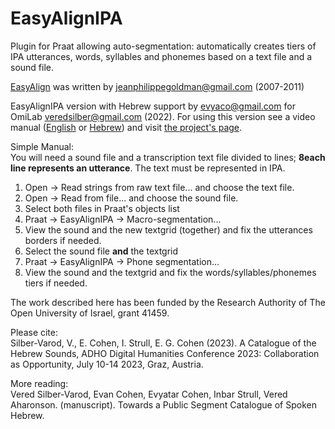 # EasyAlignIPA
Plugin for Praat allowing auto-segmentation: automatically creates tiers of IPA utterances, words, syllables and phonemes based on a text file and a sound file.

[EasyAlign](http://latlcui.unige.ch/phonetique/easyalign.php) was written by jeanphilippegoldman@gmail.com (2007-2011)

EasyAlignIPA version with Hebrew support by evyaco@gmail.com for OmiLab veredsilber@gmail.com (2022). For using this version see a video manual ([English](https://openu.zoom.us/rec/share/9Yg_xeE5SnXKK7jh9y0ivqcB_fJ2hSFTUm139Y4LAJZgkPfIxE3fZZzWg9PwWPrg.Fcwbn87UjyPBE5rh?startTime=1654683393000) or [Hebrew](https://openu.zoom.us/rec/play/nGu3CeXSg3XtV3ioldy-FfUQbDCL30n7-LQjA6neI2cYSyU0tnZmiZA6LZrXLq9kPuYop3A2LcxFZVzP.y-39NAiaqtuxcYZ3?startTime=1655014775000&_x_zm_rtaid=UB7KabwnQqWButWneFNRtQ.1655035123155.ba6434aef661507106a37360ccbee35a&_x_zm_rhtaid=940)) and visit [the project's page](https://www.openu.ac.il/en/omilab/pages/Phoneme-Aligner.aspx).


Simple Manual:\
You will need a sound file and a transcription text file divided to lines; **8each line represents an utterance**. The text must be represented in IPA.
1. Open -> Read strings from raw text file... and choose the text file.
2. Open -> Read from file... and choose the sound file.
3. Select both files in Praat's objects list
4. Praat -> EasyAlignIPA -> Macro-segmentation...
5. View the sound and the new textgrid (together) and fix the utterances borders if needed.
6. Select the sound file **and** the textgrid
9. Praat -> EasyAlignIPA -> Phone segmentation...
10. View the sound and the textgrid and fix the words/syllables/phonemes tiers if needed.


The work described here has been funded by the Research Authority of The Open University of Israel, grant 41459. 

Please cite:\
Silber-Varod, V., E. Cohen, I. Strull, E. G. Cohen (2023). A Catalogue of the Hebrew Sounds, ADHO Digital Humanities Conference 2023: Collaboration as Opportunity, July 10-14 2023, Graz, Austria.

More reading:\
Vered Silber-Varod, Evan Cohen, Evyatar Cohen, Inbar Strull, Vered Aharonson. (manuscript). Towards a Public Segment Catalogue of Spoken Hebrew.
